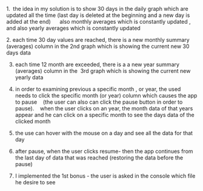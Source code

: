 1.  the idea in my solution is to show 30 days in the daily graph which are updated all the time (last day is deleted at the beginning and a new day is added at the end)
     also monthly averages which is constantly updated , and also yearly averages which is constantly updated
     
2. each time 30 day values are reached, there is a new monthly summary (averages) column in the 2nd graph which is showing the current new 30 days data

3. each time 12 month are exceeded, there is a a new year summary (averages) column in the  3rd graph which is showing the current new yearly data
4. in order to examining previous a specific month , or year, the used needs to click the specific month (or year) column which causes the app to pause    (the user can also can click the pause button in order to pause).    when the user clicks on an year, the month data of that years appear and he can click on a specific month to see the days data of the clicked month

5. the use can hover with the mouse on a day and see all the data for that day

6. after pause, when the user clicks resume- then the app continues from the last day of data that was reached (restoring the data before the pause)

7. I implemented the 1st bonus - the user is asked in the console which file he desire to see
